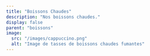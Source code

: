 ```yaml
---
title: "Boissons Chaudes"
description: "Nos boissons chaudes."
display: false
parent: "boissons"
image:
  src: "/images/cappuccino.png"
  alt: "Image de tasses de boissons chaudes fumantes"
---
```

